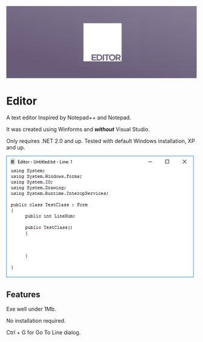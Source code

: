  ![editorlogo4.png](editorlogo4.png#2 "editorlogo4.png") 
 
# Editor

A text editor Inspired by Notepad++ and Notepad.

It was created using Winforms and ___without___ Visual Studio.

Only requires .NET 2.0 and up. Tested with default Windows installation, XP and up.

![Editor-Win10-Screenshot.png](Editor-Win10-Screenshot.png#5 "Editor-Win10-Screenshot.png")

## Features

Exe well under 1Mb.

No installation required.

Ctrl + G for Go To Line dialog.





